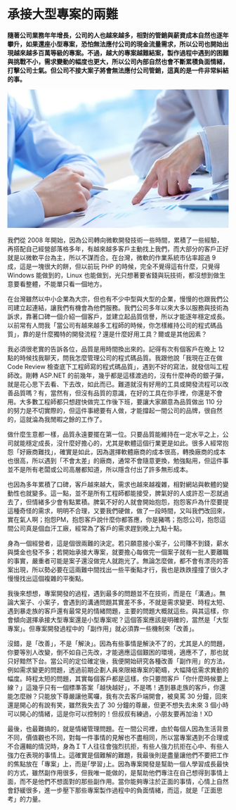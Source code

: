 # 承接大型專案的兩難

**隨著公司業務年年增長，公司的人也越來越多，相對的管銷與薪資成本自然也逐年攀升，如果還座小型專案，恐怕無法應付公司的現金流量需求，所以公司也開始出現越來越多百萬等級的專案。不過，越大的專案越難結案，製作過程中遇到的困難與挑戰不小，需求變動的幅度也更大，所以公司內部自然也會不斷累積負面情緒，打擊公司士氣。但公司不接大案子將會無法應付公司管銷，這真的是一件非常糾結的事。**

<p align="center"><img src="images/0FEB641E-39E1-9E2C-35B0-597E0250F1F9.jpg@700w_0e_1l.jpg"/></p>

我們從 2008 年開始，因為公司轉向微軟開發技術一些時間，累積了一些經驗，再搭配自己經營部落格多年，有越來越多客戶主動找上我們，而大部分的客戶正好就是以微軟平台為主，所以不謀而合。在台灣，微軟的作業系統市佔率超過 9 成，這是一塊很大的餅，但以前玩 PHP 的時候，完全不覺得這有什麼，只覺得 Windows 能做到的，Linux 也能做到，光只想著要省錢與玩技術，都沒想到做生意要看整體，不能單只看一個地方。

在台灣雖然以中小企業為大宗，但也有不少中型與大型的企業，慢慢的也跟我們公司建立起連結，讓我們有機會為他們服務。我們公司多年以來大多以服務與技術為訴求，靠著口碑一個介紹一個客戶，並建立起品質信譽，所以才能逐年穩定成長。以前常有人問我「當公司有越來越多工程師的時候，你怎樣維持公司的程式碼品質」，靠的是什麼獨特的開發流程？還是什麼好用工具？爾或是其他因素？

我必須很老實的告訴各位，品質是用時間換出來的。記得有次有個客戶在晚上 12 點的時候找我聊天，問我怎麼管理公司的程式碼品質。我跟他說「我現在正在做 Code Review 檢查底下工程師寫的程式碼品質」，遇到不好的寫法，就發信叫工程師改。剛轉 ASP.NET 的前幾年，幾乎都是這樣渡過的，沒有什麼神奇的銀子彈，就是花心思下去看、下去改，如此而已。難道就沒有好用的工具或開發流程可以改善品質嗎？有，當然有，但沒有品質的意識，在好的工具在你手裡，你還是不會用。大多數工程師都只想趕快做完工作後下班，要讓大家願意為品質做出 110 分的努力是不切實際的，但這件事總要有人做，才能撐起一間公司的品牌，很自然的，這就淪為我閒暇之餘的工作了。

做什麼生意都一樣，品質永遠要擺在第一位。只要品質能維持在一定水平之上，公司就能穩定成長，沒什麼好擔心的，尤其是軟體這個行業更是如此。很多人經常抱怨「好廠商難找」，確實是如此，因為選擇軟體廠商的成本很高，轉換廠商的成本也很高，所以遇到「不會太差」的廠商，通常不會隨意更換，勉強點用，但這件事並不是所有老闆或公司高層都知道，所以隱含付出了許多無形成本。

也因為多年累積了口碑，客戶越來越大，需求也越來越複雜，相對網站與軟體的變動性也就變多。這一點，並不是所有工程師都能接受，脾氣好的人或許忍一忍就過去了，但情緒多少會有點累積。脾氣不好的人就會開始抱怨，抱怨客戶為什麼要提這種奇怪的需求，明明不合理，又要我們硬做，做了一段時間，又叫我們改回來，實在氣人啊；抱怨PM，抱怨客戶說什麼你都答應，你是豬嗎；抱怨公司，抱怨這間公司真是個血汗工廠，經常為了客戶的需求趕到晚上九點十點。

身為一個經營者，這是個很兩難的決定。若只願意接小案子，公司賺不到錢，薪水與獎金也發不多；若開始承接大專案，就要擔心每做完一個案子就有一批人要離職的事實，嚴重者可能是案子還沒做完人就跑光了。無論怎麼做，都不會有漂亮的答案出現，所以勢必要在這兩難中間找出一些平衡點才行，我也是跌跌撞撞了很久才慢慢找出這個複雜的平衡點。

我後來想想，專案開發的過程，遇到最多的問題並不在技術，而是在「溝通」。無論大案子、小案子，會遇到的溝通問題其實差不多，不就是需求變更、時程太短、遇到暴走族的客戶還有最常見的情緒問題，主要的問題大概就這些。與其這樣，你會傾向選擇承接大型專案還是小型專案呢？這個答案應該是明確的，當然是「大型專案」。但專案開發過程中的「副作用」就必須靠一些機制來「改善」。

沒錯，是「改善」，不是「解決」。因為有些事情是解決不了的，尤其是人的問題，你要等別人改變，倒不如自己先改，才能適應這個艱困的環境，適應不了，那也就只好黯然下台。當公司的定位確定後，我便開始研究各種改善「副作用」的方法，例如需求變更的問題，透過前期企劃人員來限縮專案的範疇，大幅降低需求異動的幅度。時程太短的問題，其實每個客戶都是這樣，你只要問客戶「你什麼時候要上線？」這幾乎只有一個標準答案「越快越好」，不是嗎！遇到暴走族的客戶，你還能怎麼辦？只能放下尊嚴讓他罵囉，我有次去客戶端開會，被臭罵 30 分鐘，回來還是開心的有說有笑，雖然我失去了 30 分鐘的尊嚴，但更不想失去未來 3 個小時可以開心的情緒，這是你可以控制的！但叔叔有練過，小朋友要再加油！XD

最後，也最難搞的，就是情緒管理問題。在一間公司裡，由於每個人因為生活背景不同，價值觀也不同，對每一件事情的見解也不盡相同，所以當專案遇到不合理或不合邏輯的情況時，身為ＩＴ人往往會強烈抗拒，有些人強力抗拒在心中、有些人強力在表現的事情上。這確實是個難解的難題，我最後則是盡量讓他們不要把工作的焦點放在「專案」上，而是｢學習｣上。因為專案開發是幫助一個人學習成長最快的方式，雖然副作用很多，但我唯一能做的，是幫助他們專注在自己想得到事情上面，而不是他們不想面對的那些副作用。當你能夠專注於正面的事情，心情上自然會舒緩很多，進一步壓下那些專案製作過程中的負面情緒，而這，就是「正面思考」的力量。
